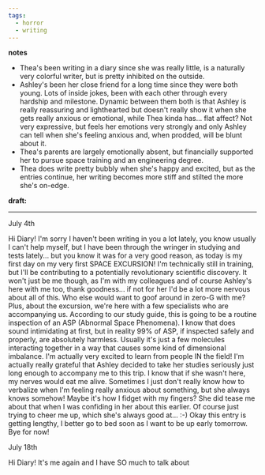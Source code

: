 ```yaml
---
tags:
  - horror
  - writing
---
```

**notes**
- Thea's been writing in a diary since she was really little, is a naturally very colorful writer, but is pretty inhibited on the outside.
- Ashley's been her close friend for a long time since they were both young. Lots of inside jokes, been with each other through every hardship and milestone. Dynamic between them both is that Ashley is really reassuring and lighthearted but doesn't really show it when she gets really anxious or emotional, while Thea kinda has... flat affect? Not very expressive, but feels her emotions very strongly and only Ashley can tell when she's feeling anxious and, when prodded, will be blunt about it.
- Thea's parents are largely emotionally absent, but financially supported her to pursue space training and an engineering degree.
- Thea does write pretty bubbly when she's happy and excited, but as the entries continue, her writing becomes more stiff and stilted the more she's on-edge.

**draft:**

---
July 4th

Hi Diary! I'm sorry I haven't been writing in you a lot lately, you know usually I can't help myself, but I have been through the wringer in studying and tests lately... but you know it was for a very good reason, as today is my first day on my very first SPACE EXCURSION! I'm technically still in training, but I'll be contributing to a potentially revolutionary scientific discovery. It won't just be me though, as I'm with my colleagues and of course Ashley's here with me too, thank goodness... if not for her I'd be a lot more nervous about all of this. Who else would want to goof around in zero-G with me?
Plus, about the excursion, we're here with a few specialists who are accompanying us. According to our study guide, this is going to be a routine inspection of an ASP (Abnormal Space Phenomena). I know that does sound intimidating at first, but in reality 99% of ASP, if inspected safely and properly, are absolutely harmless. Usually it's just a few molecules interacting together in a way that causes some kind of dimensional imbalance. I'm actually very excited to learn from people IN the field!
I'm actually really grateful that Ashley decided to take her studies seriously just long enough to accompany me to this trip. I know that if she wasn't here, my nerves would eat me alive. Sometimes I just don't really know how to verbalize when I'm feeling really anxious about something, but she always knows somehow! Maybe it's how I fidget with my fingers? She did tease me about that when I was confiding in her about this earlier. Of course just trying to cheer me up, which she's always good at... :-) Okay this entry is getting lengthy, I better go to bed soon as I want to be up early tomorrow. Bye for now!

July 18th

Hi Diary! It's me again and I have SO much to talk about